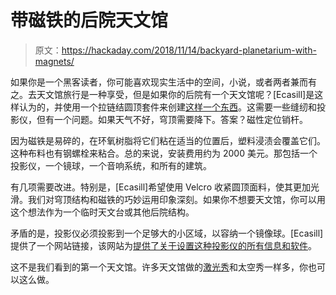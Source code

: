# 带磁铁的后院天文馆

> 原文：<https://hackaday.com/2018/11/14/backyard-planetarium-with-magnets/>

如果你是一个黑客读者，你可能喜欢现实生活中的空间，小说，或者两者兼而有之。去天文馆旅行是一种享受，但是如果你的后院有一个天文馆呢？[Ecasill]是这样认为的，并使用一个拉链结圆顶套件来创建[这样一个东西](https://www.instructables.com/id/Magnetic-Geodesic-Planetarium/)。这需要一些缝纫和投影仪，但有一个问题。如果天气不好，穹顶需要降下。答案？磁性定位销杆。

因为磁铁是易碎的，在环氧树脂将它们粘在适当的位置后，塑料浸渍会覆盖它们。这种布料也有钢螺栓来粘合。总的来说，安装费用约为 2000 美元。那包括一个投影仪，一个镜球，一个音响系统，和所有的建筑。

有几项需要改进。特别是，[Ecasill]希望使用 Velcro 收紧圆顶面料，使其更加光滑。我们对穹顶结构和磁铁的巧妙运用印象深刻。如果你不想要天文馆，你可以用这个想法作为一个临时天文台或其他后院结构。

矛盾的是，投影仪必须投影到一个足够大的小区域，以容纳一个镜像球。[Ecasill]提供了一个网站链接，该网站为[提供了关于设置这种投影仪的所有信息和软件](http://paulbourke.net/dome/faq.html)。

这不是我们看到的第一个天文馆。许多天文馆做的[激光秀](https://hackaday.com/2016/01/15/diy-laser-lumia-lights-up-the-night/)和太空秀一样多，你也可以这么做。